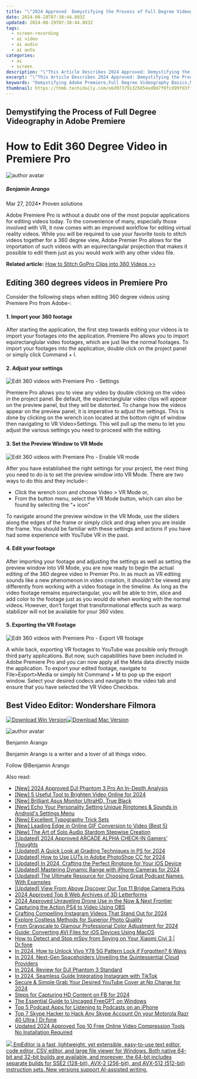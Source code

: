 ```yaml
---
title: "\"2024 Approved  Demystifying the Process of Full Degree Videography in Adobe Premiere\""
date: 2024-08-28T07:38:44.893Z
updated: 2024-08-29T07:38:44.893Z
tags: 
  - screen-recording
  - ai video
  - ai audio
  - ai auto
categories: 
  - ai
  - screen
description: "\"This Article Describes 2024 Approved: Demystifying the Process of Full Degree Videography in Adobe Premiere\""
excerpt: "\"This Article Describes 2024 Approved: Demystifying the Process of Full Degree Videography in Adobe Premiere\""
keywords: "Demystifying Adobe Premiere,Full Degree Videography Basics,Mastering Video Editing,Advanced Video Production,Proficient Video Techniques,Premiered Video Crafting,Educational Videography Tutorial"
thumbnail: https://thmb.techidaily.com/e6d973791325054ad0d7f0fcd99fd3ff0a56a44316e750df20403e0686bc2309.jpg
---
```


## Demystifying the Process of Full Degree Videography in Adobe Premiere

# How to Edit 360 Degree Video in Premiere Pro

![author avatar](https://images.wondershare.com/filmora/article-images/benjamin-arango-author.jpg)

##### Benjamin Arango

 Mar 27, 2024• Proven solutions

 Adobe Premiere Pro is without a doubt one of the most popular applications for editing videos today. To the convenience of many, especially those involved with VR, it now comes with an improved workflow for editing virtual reality videos. While you will be required to use your favorite tools to stitch videos together for a 360 degree view, Adobe Premier Pro allows for the importation of such videos with an equirectangular projection that makes it possible to edit them just as you would work with any other video file.

**Related article:** [How to Stitch GoPro Clips into 360 Videos >>](https://tools.techidaily.com/wondershare/filmora/download/)

## Editing 360 degrees videos in Premiere Pro

 Consider the following steps when editing 360 degree videos using Premiere Pro from Adobe-:

#### 1. Import your 360 footage

 After starting the application, the first step towards editing your videos is to import your footages into the application. Premiere Pro allows you to import equirectanglular video footages, which are just like the normal footages. To import your footages into the application, double click on the project panel or simply click Command + I.

#### 2. Adjust your settings

![Edit 360 videos with Premiere Pro - Settings](https://images.wondershare.com/filmora/article-images/360-editing-settings.jpg)

 Premiere Pro allows you to view any video by double clicking on the video in the project panel. Be default, the equirectanglular video clips will appear on the preview panel, but they will be distorted. To change how the videos appear on the preview panel, it is imperative to adjust the settings. This is done by clicking on the wrench icon located at the bottom right of window then navigating to VR Video>Settings. This will pull up the menu to let you adjust the various settings you need to proceed with the editing.

#### 3. Set the Preview Window to VR Mode

![Edit 360 videos with Premiere Pro - Enable VR mode](https://images.wondershare.com/filmora/article-images/enable-vr-mode.jpg)

 After you have established the right settings for your project, the next thing you need to do is to set the preview window into VR Mode. There are two ways to do this and they include-:

* Click the wrench icon and choose Video > VR Mode or,
* From the button menu, select the VR Mode button, which can also be found by selecting the “+ icon”

 To navigate around the preview window in the VR Mode, use the sliders along the edges of the frame or simply click and drag when you are inside the frame. You should be familiar with these settings and actions if you have had some experience with YouTube VR in the past.

#### 4. Edit your footage

 After importing your footage and adjusting the settings as well as setting the preview window into VR Mode, you are now ready to begin the actual editing of the 360 degree video in Premier Pro. In as much as VR editing sounds like a new phenomenon in video creation, it shouldn’t be viewed any differently from working with a video footage in the timeline. As long as the video footage remains equirectangular, you will be able to trim, slice and add color to the footage just as you would do when working with the normal videos. However, don’t forget that transformational effects such as warp stabilizer will not be available for your 360 video.

#### 5. Exporting the VR Footage

![Edit 360 videos with Premiere Pro - Export VR footage](https://images.wondershare.com/filmora/article-images/export-vr-footage.jpg)

 A while back, exporting VR footages to YouTube was possible only through third party applications. But now, such capabilities have been included in Adobe Premiere Pro and you can now apply all the Meta data directly inside the application. To export your edited footage, navigate to File>Export>Media or simply hit Command + M to pop up the export window. Select your desired codecs and navigate to the video tab and ensure that you have selected the VR Video Checkbox.

## Best Video Editor: Wondershare Filmora

[![Download Win Version](https://images.wondershare.com/filmora/guide/download-btn-win.jpg)](https://tools.techidaily.com/wondershare/filmora/download/)[![Download Mac Version](https://images.wondershare.com/filmora/guide/download-btn-mac.jpg)](https://tools.techidaily.com/wondershare/filmora/download/)

![author avatar](https://images.wondershare.com/filmora/article-images/benjamin-arango-author.jpg)

Benjamin Arango

Benjamin Arango is a writer and a lover of all things video.

Follow @Benjamin Arango


<ins class="adsbygoogle"
     style="display:block"
     data-ad-format="autorelaxed"
     data-ad-client="ca-pub-7571918770474297"
     data-ad-slot="1223367746"></ins>



<ins class="adsbygoogle"
     style="display:block"
     data-ad-client="ca-pub-7571918770474297"
     data-ad-slot="8358498916"
     data-ad-format="auto"
     data-full-width-responsive="true"></ins>






<span class="atpl-alsoreadstyle">Also read:</span>
<div><ul>
<li><a href="https://fox-info.techidaily.com/new-2024-approved-dji-phantom-3-pro-an-in-depth-analysis/"><u>[New] 2024 Approved  DJI Phantom 3 Pro  An In-Depth Analysis</u></a></li>
<li><a href="https://fox-info.techidaily.com/new-5-useful-tool-to-brighten-video-online-for-2024/"><u>[New] 5 Useful Tool to Brighten Video Online for 2024</u></a></li>
<li><a href="https://fox-info.techidaily.com/new-brilliant-asus-monitor-ultrahd-true-black/"><u>[New] Brilliant Asus Monitor  UltraHD, True Black</u></a></li>
<li><a href="https://fox-info.techidaily.com/new-echo-your-personality-setting-unique-ringtones-and-sounds-in-androids-settings-menu/"><u>[New] Echo Your Personality  Setting Unique Ringtones & Sounds in Android's Settings Menu</u></a></li>
<li><a href="https://fox-info.techidaily.com/new-excellent-typography-trick-sets/"><u>[New] Excellent Typography Trick Sets</u></a></li>
<li><a href="https://fox-info.techidaily.com/new-leading-edge-in-online-gif-conversion-to-video-best-5/"><u>[New] Leading Edge in Online GIF Conversion to Video (Best 5)</u></a></li>
<li><a href="https://fox-info.techidaily.com/new-the-art-of-solo-audio-stardom-stepwise-creation/"><u>[New] The Art of Solo Audio Stardom  Stepwise Creation</u></a></li>
<li><a href="https://fox-info.techidaily.com/updated-2024-approved-arcade-alpha-check-in-gamers-thoughts/"><u>[Updated] 2024 Approved  ARCADE ALPHA CHECK-IN  Gamers' Thoughts</u></a></li>
<li><a href="https://fox-info.techidaily.com/updated-a-quick-look-at-grading-techniques-in-ps-for-2024/"><u>[Updated] A Quick Look at Grading Techniques in PS for 2024</u></a></li>
<li><a href="https://fox-info.techidaily.com/updated-how-to-use-luts-in-adobe-photoshop-cc-for-2024/"><u>[Updated] How to Use LUTs in Adobe PhotoShop CC for 2024</u></a></li>
<li><a href="https://fox-info.techidaily.com/updated-in-2024-crafting-the-perfect-ringtone-for-your-ios-device/"><u>[Updated] In 2024, Crafting the Perfect Ringtone for Your iOS Device</u></a></li>
<li><a href="https://fox-info.techidaily.com/updated-mastering-dynamic-range-with-iphone-cameras-for-2024/"><u>[Updated] Mastering Dynamic Range with iPhone Cameras for 2024</u></a></li>
<li><a href="https://fox-info.techidaily.com/updated-the-ultimate-resource-for-choosing-great-podcast-names-with-examples/"><u>[Updated] The Ultimate Resource for Choosing Great Podcast Names, With Examples</u></a></li>
<li><a href="https://fox-info.techidaily.com/updated-view-from-above-discover-our-top-11-bridge-camera-picks/"><u>[Updated] View From Above  Discover Our Top 11 Bridge Camera Picks</u></a></li>
<li><a href="https://fox-info.techidaily.com/2024-approved-top-8-web-archives-of-3d-letterforms/"><u>2024 Approved  Top 8 Web Archives of 3D Letterforms</u></a></li>
<li><a href="https://fox-info.techidaily.com/2024-approved-unraveling-drone-use-in-the-now-and-next-frontier/"><u>2024 Approved  Unraveling Drone Use in the Now & Next Frontier</u></a></li>
<li><a href="https://screen-mirroring-recording.techidaily.com/capturing-the-action-ps4-to-video-using-obs/"><u>Capturing the Action  PS4 to Video Using OBS</u></a></li>
<li><a href="https://fox-info.techidaily.com/crafting-compelling-instagram-videos-that-stand-out-for-2024/"><u>Crafting Compelling Instagram Videos That Stand Out for 2024</u></a></li>
<li><a href="https://fox-info.techidaily.com/explore-costless-methods-for-superior-photo-quality/"><u>Explore Costless Methods for Superior Photo Quality</u></a></li>
<li><a href="https://fox-info.techidaily.com/from-grayscale-to-glamour-professional-color-adjustment-for-2024/"><u>From Grayscale to Glamour  Professional Color Adjustment for 2024</u></a></li>
<li><a href="https://some-guidance.techidaily.com/guide-converting-avi-files-for-ios-devices-using-macos/"><u>Guide: Converting AVI Files for iOS Devices Using MacOS</u></a></li>
<li><a href="https://review-topics.techidaily.com/how-to-detect-and-stop-mspy-from-spying-on-your-xiaomi-civi-3-drfone-by-drfone-virtual-android/"><u>How to Detect and Stop mSpy from Spying on Your Xiaomi Civi 3 | Dr.fone</u></a></li>
<li><a href="https://android-unlock.techidaily.com/in-2024-how-to-unlock-vivo-y78-5g-pattern-lock-if-forgotten-6-ways-by-drfone-android/"><u>In 2024, How to Unlock Vivo Y78 5G Pattern Lock if Forgotten? 6 Ways</u></a></li>
<li><a href="https://extra-skills.techidaily.com/in-2024-next-gen-spaceholders-unveiling-the-quintessential-cloud-providers/"><u>In 2024, Next-Gen Spaceholders  Unveiling the Quintessential Cloud Providers</u></a></li>
<li><a href="https://fox-info.techidaily.com/in-2024-review-for-dji-phantom-3-standard/"><u>In 2024, Review for DJI Phantom 3 Standard</u></a></li>
<li><a href="https://fox-info.techidaily.com/in-2024-seamless-guide-integrating-instagram-with-tiktok/"><u>In 2024, Seamless Guide  Integrating Instagram with TikTok</u></a></li>
<li><a href="https://facebook-video-share.techidaily.com/secure-and-simple-grab-your-desired-youtube-cover-at-no-charge-for-2024/"><u>Secure & Simple  Grab Your Desired YouTube Cover at No Charge for 2024</u></a></li>
<li><a href="https://facebook-clips.techidaily.com/steps-for-capturing-hd-content-on-fb-for-2024/"><u>Steps for Capturing HD Content on FB for 2024</u></a></li>
<li><a href="https://tech-revival.techidaily.com/the-essential-guide-to-uncaged-freegpt-on-windows/"><u>The Essential Guide to Uncaged FreeGPT on Windows</u></a></li>
<li><a href="https://fox-info.techidaily.com/top-5-podcast-apps-for-listening-to-podcasts-on-an-iphone/"><u>Top 5 Podcast Apps for Listening to Podcasts on an iPhone</u></a></li>
<li><a href="https://location-social.techidaily.com/top-7-skype-hacker-to-hack-any-skype-account-on-your-motorola-razr-40-ultra-drfone-by-drfone-virtual-android/"><u>Top 7 Skype Hacker to Hack Any Skype Account On your Motorola Razr 40 Ultra | Dr.fone</u></a></li>
<li><a href="https://smart-video-creator.techidaily.com/updated-2024-approved-top-10-free-online-video-compression-tools-no-installation-required/"><u>Updated 2024 Approved Top 10 Free Online Video Compression Tools No Installation Required</u></a></li>
</ul></div>

<!-- affiliate ads begin -->
<a href="https://shop.emeditor.com/order/checkout.php?PRODS=4610657&QTY=1&AFFILIATE=108875&CART=1"><img src="https://www.emeditor.com/wp-content/uploads/2024/06/emeditor_chat_ai.png" border="0">
EmEditor is a fast, lightweight, yet extensible, easy-to-use text editor, code editor, CSV editor, and large file viewer for Windows. Both native 64-bit and 32-bit builds are available, and moreover, the 64-bit includes separate builds for SSE2 (128-bit), AVX-2 (256-bit), and AVX-512 (512-bit) instruction sets. New versions support AI-assisted writing.</a>
<!-- affiliate ads end -->